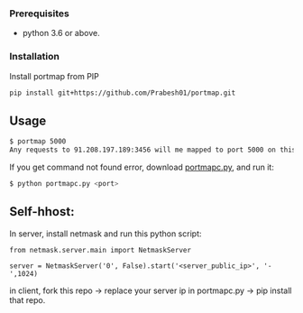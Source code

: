 ### Prerequisites

- python 3.6 or above.

### Installation

Install portmap from PIP
```sh
pip install git+https://github.com/Prabesh01/portmap.git
```

## Usage

```sh
$ portmap 5000
Any requests to 91.208.197.189:3456 will me mapped to port 5000 on this computer.
```

If you get command not found error, download [portmapc.py](https://raw.githubusercontent.com/Prabesh01/portmap/refs/heads/main/portmap/portmapc.py), and run it:
```sh
$ python portmapc.py <port>
```
## Self-hhost:

In server, install netmask and run this python script:
```
from netmask.server.main import NetmaskServer

server = NetmaskServer('0', False).start('<server_public_ip>', '-',1024)
```
in client, fork this repo -> replace your server ip in portmapc.py -> pip install that repo.
